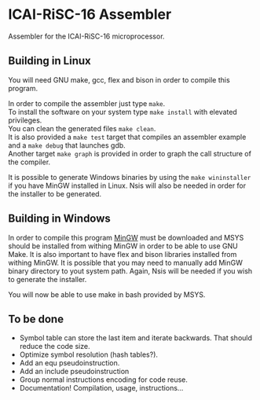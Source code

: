 # ICAI-RiSC-16 Assembler
Assembler for the ICAI-RiSC-16 microprocessor.

## Building in Linux

You will need GNU make, gcc, flex and bison in order to compile this program.

In order to compile the assembler just type `make`.  
To install the software on your system type `make install` with elevated privileges.  
You can clean the generated files `make clean`.  
It is also provided a `make test` target that compiles an assembler example and a `make debug` that launches gdb.  
Another target `make graph` is provided in order to graph the call structure of the compiler.  

It is possible to generate Windows binaries by using the `make wininstaller` if you have MinGW installed in Linux. Nsis will also be needed in order for the installer to be generated.  


## Building in Windows

In order to compile this program [MinGW](http://sourceforge.net/projects/mingw/files/Installer/mingw-get-setup.exe/download) must be downloaded and MSYS should be installed from withing MinGW in order to be able to use GNU Make. It is also important to have flex and bison libraries installed from withing MinGW. It is possible that you may need to manually add MinGW binary directory to yout system path. Again, Nsis will be needed if you wish to generate the installer.  

You will now be able to use make in bash provided by MSYS.  


## To be done

* Symbol table can store the last item and iterate backwards. That should reduce the code size.
* Optimize symbol resolution (hash tables?).
* Add an equ pseudoinstruction.
* Add an include pseudoinstruction
* Group normal instructions encoding for code reuse.
* Documentation! Compilation, usage, instructions...
